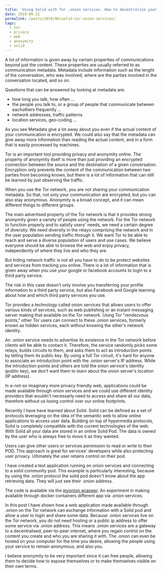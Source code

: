 ```yaml
---
title: 'Using Solid with Tor .onion services. How to decentralise your online identities.'
date: 2019-06-21
permalink: /posts/2019/06/solid-tor-onion-services/
tags:
  - tor
  - privacy
  - web
  - anonymity
  - solid
---
```

A lot of information is given away by certain properties of communications beyond just the content. These properties are usually referred to as communication metadata. Metadata include information such as the lenght of the conversation, who was involved, where are the parties involved in the conversation located, and so on.

Questions that can be answered by looking at metadata are:
- how long you talk, how often ...
- the people you talk to, or a group of people that communicate between eachothers frequently ...
- network addresses, traffic patterns
- location services, geo-coding ...

As you see Metadata give a lot away about you even if the actual content of your communication is encrypted. We could also say that the metadata can give away more information than reading the actual content, and in a form that is easily processed by machines.

Tor is an important tool providing privacy and anonymity online. The property of anonymity itself is more than just providing an encrypted connection between the source and the destination of a given conversation. Encryption only prevents the content of the communication between two parties from becoming known, but there is a lot of information that can still be learned by just observing the traffic.

When you use the Tor network, you are not sharing your communication metadata. So that, not only your communication are encrypted, but you can also stay anonymous. Anonymity is a broad concept, and it can mean different things to different groups.

The main advertised property of the Tor network is that it provides strong anonymity given a variety of people using the network.
For the Tor network to function properly and to satisfy users' needs, we need a certain degree of diversity. We need diversity in the relays comprising the network and in the user population sending traffic through it. We want Tor to be able to reach and serve a diverse population of users and use cases. We believe everyone should be able to browse the web and enjoy privacy, independently of where they live and who they are.

But hiding network traffic is not all you have to do to be protect websites and services from tracking you online. There is a lot of information that is given away when you use your google or facebook accounts to login to a third party service.

The risk in this case doesn't only involve you transferring your profile information to a third party service, but also Facebook and Google learning about how and which third party services you use.

Tor provides a technology called onion services that allows users to offer various kinds of services, such as web publishing or an instant messaging server making that available on the Tor network. Using Tor "rendezvous points," other Tor users can connect to these .onion services, formerly known as hidden services, each without knowing the other's network identity.

An .onion service needs to advertise its existence in the Tor network before clients will be able to contact it. Therefore, the service randomly picks some relays, builds circuits to them, and asks them to act as introduction points by telling them its public key. By using a full Tor circuit, it's hard for anyone to associate an introduction point with the .onion server's IP address. While the introduction points and others are told the onion service's identity (public key), we don't want them to learn about the onion server's location (IP address).

In a-not-so imaginary more privacy friendly web, applications could be made available through onion services and we could use different identity providers that wouldn't necessarly need to access and share all our data, therefore without us losing control over our online footprints.

Recently I have have learned about Solid. Solid can be defined as a set of protocols leveraging on the idea of the semantic web to allow online applications to access user data. Building on top of hypermedia protocols, Solid is completely compatible with the current technologies of the web.
With Solid all your data are stored in an online Solid Pod. The data is owned by the user who is always free to move it as they wanted.

Users can give other users or services permission to read or write to their POD. This approach is great for services' developers while also protecting user privacy. Ultimately the user retains control on their pod.

I have created a test application running on onion services and connecting to a solid community pod. This example is particularly interesting, because by using the .onion protocol the solid pod doesn't know about the app retrieving data. They will just see their .onion address.

The code is available via the [myonion wrapper](https://github.com/hiromipaw/myonion). An experiment in making available through docker containers different app via .onion services.

In this post I have shown how a web application made available through .onion on the Tor network can exchange information with a Solid pod and allow a user to login and share some data. Because .onion services live on the Tor network, you do not need hosting or a public ip address to offer some service via .onion address. This means .onion services are a gateway to a decentralised, peer-to-peer internet, where you regain control on the content you create and who you are sharing it with. The .onion can even be hosted on your computer for the time you desire, allowing the people using your service to remain anonymous, and also you.

I believe anonymity to be very important since it can free people, allowing them to decide how to expose themselves or to make themselves visible on their own terms.
